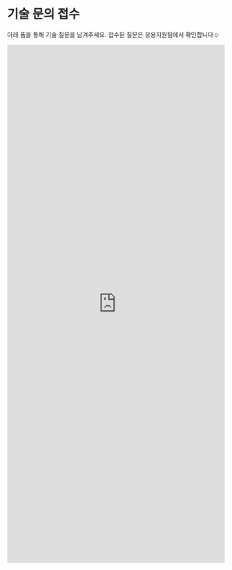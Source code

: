 # 기술 문의 접수

아래 폼을 통해 기술 질문을 남겨주세요. 접수된 질문은 응용지원팀에서 확인합니다☺️

<iframe src="https://docs.google.com/forms/d/e/1FAIpQLSeLggkrSnhCkCcVrIZdOYqj6IYQWKFizYxdTprcJstQV5PYbQ/viewform?embedded=true" 
width="100%" height="1200" frameborder="0" marginheight="0" marginwidth="0">
</iframe>